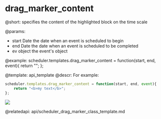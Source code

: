 drag_marker_content
=============
@short: specifies the content of the highlighted block  on the time scale
	
    
@params:
- start	Date	the date when an event is scheduled to begin   
- end	Date	the date when an event is scheduled to be completed
- ev	object	the event's object




@example:
scheduler.templates.drag_marker_content = function(start, end, event){
	return "";
};

@template:	api_template
@descr:
For example: 


~~~js
scheduler.templates.drag_marker_content = function(start, end, event){
	return "<b>my text</b>";
};
~~~

<img src="scale_content.png"/>

@relatedapi:
	api/scheduler_drag_marker_class_template.md